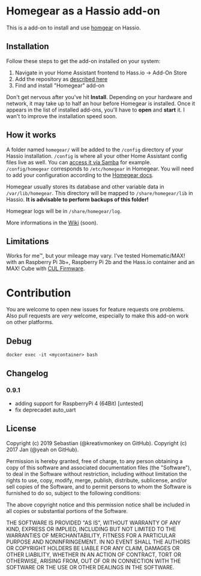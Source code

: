 # Homegear as a Hassio add-on

This is a add-on to install and use [homgear](https://homegear.eu/) on Hassio.


## Installation

Follow these steps to get the add-on installed on your system:

1. Navigate in your Home Assistant frontend to Hass.io -> Add-On Store
2. Add the repository as [described here](https://home-assistant.io/hassio/installing_third_party_addons/)
3. Find and install "Homegear" add-on

Don't get nervous after you've hit **Install**. Depending on your hardware and network, it may take up to half an hour before Homegear is installed. Once it appears in the list of installed add-ons, you'll have to **open** and **start** it. I wan't to improve the installation speed soon.

## How it works

A folder named `homegear/` will be added to the `/config` directory of your Hassio installation. `/config` is where all your other Home Assistant config files live as well. You can [access it via Samba](https://home-assistant.io/addons/samba/) for example. `/config/homegear` corresponds to `/etc/homegear` in Homegear. You will need to add your configuration according to the [Homegear docs](https://doc.homegear.eu/homegear/configuration.html).

Homegear usually stores its database and other variable data in `/var/lib/homegear`. This directory will be mapped to `/share/homegear/lib` in Hassio. **It is advisable to perform backups of this folder!**

Homegear logs will be in `/share/homegear/log`.

More informations in the [Wiki](https://github.com/kreativmonkey/hassio-addons/wiki) (soon).

## Limitations

Works for me™, but your mileage may vary. I've tested Homematic/MAX! with an Raspberry Pi 3b+, Raspberry Pi 2b and the Hass.io container and an MAX! Cube with [CUL Firmware](https://community.home-assistant.io/t/converting-a-max-cube-to-cul-cun-to-use-with-home-assistant/74218).


# Contribution

You are welcome to open new issues for feature requests ore problems. Also pull requests are *very* welcome, especially to make this add-on work on other platforms.

## Debug

```
docker exec -it <mycontainer> bash
```
## Changelog

### 0.9.1

- adding support for RaspberryPi 4 (64Bit) [untested]
- fix deprecadet auto_uart

## License

Copyright (c) 2019 Sebastian (@kreativmonkey on GitHub).
Copyright (c) 2017 Jan (@yeah on GitHub).

Permission is hereby granted, free of charge, to any person obtaining
a copy of this software and associated documentation files (the
"Software"), to deal in the Software without restriction, including
without limitation the rights to use, copy, modify, merge, publish,
distribute, sublicense, and/or sell copies of the Software, and to
permit persons to whom the Software is furnished to do so, subject to
the following conditions:

The above copyright notice and this permission notice shall be
included in all copies or substantial portions of the Software.

THE SOFTWARE IS PROVIDED "AS IS", WITHOUT WARRANTY OF ANY KIND,
EXPRESS OR IMPLIED, INCLUDING BUT NOT LIMITED TO THE WARRANTIES OF
MERCHANTABILITY, FITNESS FOR A PARTICULAR PURPOSE AND
NONINFRINGEMENT. IN NO EVENT SHALL THE AUTHORS OR COPYRIGHT HOLDERS BE
LIABLE FOR ANY CLAIM, DAMAGES OR OTHER LIABILITY, WHETHER IN AN ACTION
OF CONTRACT, TORT OR OTHERWISE, ARISING FROM, OUT OF OR IN CONNECTION
WITH THE SOFTWARE OR THE USE OR OTHER DEALINGS IN THE SOFTWARE.
